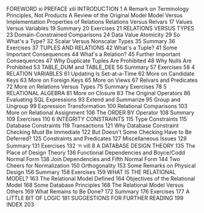 FOREWORD xi
PREFACE xili
INTRODUCTION 1
A Remark on Terminology
Principles, Not Products
A Review of the Original Model
Model Versus Implementation
Properties of Relations
Relations Versus Relvars 17
Values Versus Variables 19
Summary 20
Exercises 21
RELATIONS VERSUS TYPES 23
Domain-Constrained Comparisons 24
Data Value Atomicity 29
So What's a Type? 32
Scalar Versus Nonscalar Types 35
Summary 36
Exercises 37
TUPLES AND RELATIONS 42
What's a Tuple? 41
Some Important Consequences 44
What's a Relation? 45
Further Important Consequences 47
Why Duplicate Tuples Are Prohibited 48
Why Nulls Are Prohibited 53
TABLE_DUM and TABLE_DEE 56
Summary 57
Exercises 58
4 RELATION VARIABLES 61
Updating Is Set-at-a-Time 62
More on Candidate Keys 63
More on Foreign Keys 65
More on Views 67
Relvars and Predicates 72
More on Relations Versus Types 75
Summary Exercises 78
5 RELATIONAL ALGEBRA 81
More on Closure 83
The Original Operators 86
Evaluating SQL Expressions 93
Extend and Summarize 95
Group and Ungroup 99
Expression Transformation 100
Relational Comparisons 103
More on Relational Assignment 106
The ORDER BY Operator 108
Summary 109
Exercises 110
6 INTEGRITY CONSTRAINTS 115
Type Constraints 115
Database Constraints 119
Transactions 121
Why Database Constraint Checking Must Be Immediate 122
But Doesn't Some Checking Have to Be Deferred? 125
Constraints and Predicates 127
Miscellaneous Issues 129
Summary 131
Exercises 132
ㄲ
vill
8
A DATABASE DESIGN THEORY 135
The Place of Design Theory 136
Functional Dependencies and Boyce/Codd Normal Form 138
Join Dependencies and Fifth Normal Form 144
Two Cheers for Normalization 150
Orthogonality 153
Some Remarks on Physical Design 156
Summary 158
Exercises 159
WHAT IS THE RELATIONAL MODEL? 163
The Relational Model Defined 164
Objectives of the Relational Model 168
Some Database Principles 168
The Relational Model Versus Others 169
What Remains to Be Done? 172
Summary 176
Exercises 177
A LITTLE BIT OF LOGIC 181
SUGGESTIONS FOR FURTHER READING 199
INDEX 203